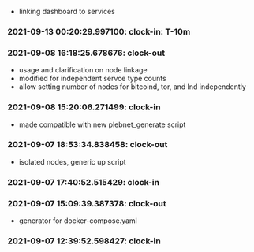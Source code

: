 * linking dashboard to services

### 2021-09-13 00:20:29.997100: clock-in: T-10m 

### 2021-09-08 16:18:25.678676: clock-out

* usage and clarification on node linkage
* modified for independent servce type counts
* allow setting number of nodes for bitcoind, tor, and lnd independently

### 2021-09-08 15:20:06.271499: clock-in

* made compatible with new plebnet_generate script
### 2021-09-07 18:53:34.838458: clock-out

* isolated nodes, generic up script

### 2021-09-07 17:40:52.515429: clock-in

### 2021-09-07 15:09:39.387378: clock-out

* generator for docker-compose.yaml

### 2021-09-07 12:39:52.598427: clock-in

